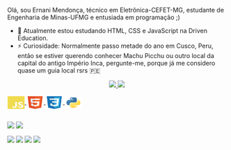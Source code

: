 Olá, sou Ernani Mendonça, técnico em Eletrônica-CEFET-MG, estudante de Engenharia de Minas-UFMG e entusiada em programação ;)

- 🔋 Atualmente estou estudando HTML, CSS e JavaScript na Driven Education.
- ⚡ Curiosidade: Normalmente passo metade do ano em Cusco, Peru, então se estiver querendo conhecer Machu Picchu ou outro local da capital do antigo Império Inca, pergunte-me, porque já me considero quase um guia local rsrs 🇵🇪

<div align="center">
  <a href="https://github.com/ernanimendonca">
  <img height="180em" src="https://github-readme-stats.vercel.app/api?username=ernanimendonca&show_icons=true&theme=dark&include_all_commits=true&count_private=true"/>
  <img height="180em" src="https://github-readme-stats.vercel.app/api/top-langs/?username=ernanimendonca&layout=compact&langs_count=7&theme=dark"/>
</div>
  
  
<div style="display: inline_block"><br>
  <img align="center" alt="Rafa-Js" height="30" width="40" src="https://raw.githubusercontent.com/devicons/devicon/master/icons/javascript/javascript-plain.svg">
  <img align="center" alt="Rafa-HTML" height="30" width="40" src="https://raw.githubusercontent.com/devicons/devicon/master/icons/html5/html5-original.svg">
  <img align="center" alt="Rafa-CSS" height="30" width="40" src="https://raw.githubusercontent.com/devicons/devicon/master/icons/css3/css3-original.svg">
  <img align="center" alt="Rafa-Python" height="30" width="40" src="https://raw.githubusercontent.com/devicons/devicon/master/icons/python/python-original.svg">

  ##
 
<div> 
  
 <a href = "https://www.linkedin.com/in/ernani-mendon%C3%A7a-1032aa11a/"><img src="	https://img.shields.io/badge/LinkedIn-0077B5?style=for-the-badge&logo=linkedin&logoColor=white" target="_blank"></a>
   <a href = "mailto:ernanimendoncacefet@gmail.com"><img src="https://img.shields.io/badge/-Gmail-%23333?style=for-the-badge&logo=gmail&logoColor=white" target="_blank"></a>

   <a href = "https://www.facebook.com/ernanimendoncaelt"><img src="https://img.shields.io/badge/Facebook-1877F2?style=for-the-badge&logo=facebook&logoColor=white" target="_blank"></a>
     <a href = "https://twitter.com/MendoncaErnani"><img src="https://img.shields.io/badge/Twitter-1DA1F2?style=for-the-badge&logo=twitter&logoColor=white" target="_blank"></a>
     <a href = ""><img src="https://img.shields.io/badge/Bitcoin-000000?style=for-the-badge&logo=bitcoin&logoColor=white" target="_blank"></a>
       <a href = "https://api.whatsapp.com/send?phone=5531994566036"><img src="https://img.shields.io/badge/WhatsApp-25D366?style=for-the-badge&logo=whatsapp&logoColor=white" target="_blank"></a>

</div>
